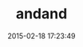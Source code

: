 ---
layout: post
title:  "andand"
repo:   "raganwald/andand"
date:   2015-02-18 17:23:49
gemurl: http://github.com/raganwald/andand/
---